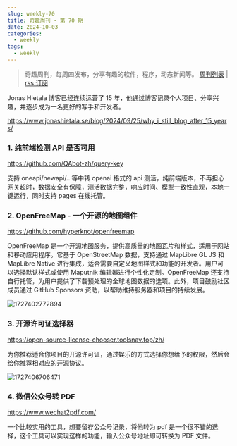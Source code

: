 ```yaml
---
slug: weekly-70
title: 奇趣周刊 - 第 70 期
date: 2024-10-03
categories:
  - weekly
tags:
  - weekly
---
```


> 奇趣周刊，每周四发布，分享有趣的软件，程序，动态新闻等。 [周刊列表](/categories/weekly/) | [rss 订阅](/categories/weekly/index.xml)

Jonas Hietala 博客已经连续运营了 15 年，他通过博客记录个人项目、分享兴趣，并逐步成为一名更好的写手和开发者。

https://www.jonashietala.se/blog/2024/09/25/why_i_still_blog_after_15_years/

### 1. 纯前端检测 API 是否可用

https://github.com/QAbot-zh/query-key

支持 oneapi/newapi/.. 等中转 openai 格式的 api 测活，纯前端版本，不再担心网关超时，数据安全有保障，测活数据完整，响应时间、模型一致性直观，本地一键运行，同时支持 pages 在线托管。

### 2. OpenFreeMap - 一个开源的地图组件

https://github.com/hyperknot/openfreemap

OpenFreeMap 是一个开源地图服务，提供高质量的地图瓦片和样式，适用于网站和移动应用程序。它基于 OpenStreetMap 数据，支持通过 MapLibre GL JS 和 MapLibre Native 进行集成，适合需要自定义地图样式和功能的开发者。用户可以选择默认样式或使用 Maputnik 编辑器进行个性化定制。OpenFreeMap 还支持自行托管，为用户提供了下载预处理的全球地图数据的选项。此外，项目鼓励社区成员通过 GitHub Sponsors 资助，以帮助维持服务器和项目的持续发展。

![1727402772894](https://imgurl.zishu.me/2024/09/1727402772894.webp)

### 3. 开源许可证选择器

https://open-source-license-chooser.toolsnav.top/zh/

为你推荐适合你项目的开源许可证，通过娱乐的方式选择你想给予的权限，然后会给你推荐相对应的开源协议。

![1727406706471](https://imgurl.zishu.me/2024/09/1727406706471.webp)

### 4. 微信公众号转 PDF

https://www.wechat2pdf.com/

一个比较实用的工具，想要留存公众号记录，将他转为 pdf 是一个很不错的选择，这个工具可以实现这样的功能，输入公众号地址即可转换为 PDF 文件。
